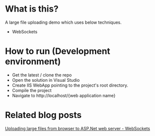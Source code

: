 # What is this?

A large file uploading demo which uses below techniques.

- WebSockets

# How to run (Development environment)
- Get the latest / clone the repo
- Open the solution in Visual Studio
- Create IIS WebApp pointing to the project's root directory.
- Compile the project
- Navigate to http://localhost/{web application name}

# Related blog posts
[Uploading large files from browser to ASP.Net web server - WebSockets](https://joymonscode.blogspot.com/2018/03/uploading-large-files-from-browser-to.html)
